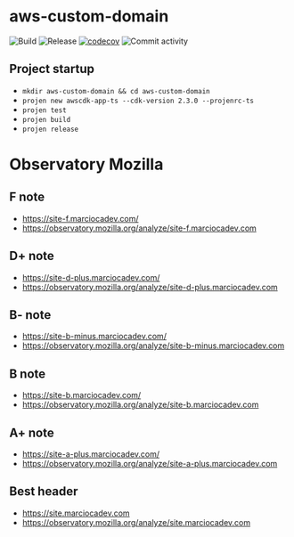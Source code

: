 # aws-custom-domain

![Build](https://github.com/marciocadev/aws-custom-domain/workflows/build/badge.svg)
![Release](https://github.com/marciocadev/aws-custom-domain/workflows/release/badge.svg)
[![codecov](https://codecov.io/gh/marciocadev/aws-custom-domain/branch/main/graph/badge.svg?token=U1R3MKJWJO)](https://codecov.io/gh/marciocadev/aws-custom-domain)
![Commit activity](https://img.shields.io/github/commit-activity/w/marciocadev/aws-custom-domain)

## Project startup
* `mkdir aws-custom-domain && cd aws-custom-domain`
* `projen new awscdk-app-ts --cdk-version 2.3.0 --projenrc-ts`
* `projen test`
* `projen build`
* `projen release`

# Observatory Mozilla
## F note
* https://site-f.marciocadev.com/
* https://observatory.mozilla.org/analyze/site-f.marciocadev.com
## D+ note
* https://site-d-plus.marciocadev.com/
* https://observatory.mozilla.org/analyze/site-d-plus.marciocadev.com
## B- note
* https://site-b-minus.marciocadev.com/
* https://observatory.mozilla.org/analyze/site-b-minus.marciocadev.com
## B note
* https://site-b.marciocadev.com/
* https://observatory.mozilla.org/analyze/site-b.marciocadev.com
## A+ note
* https://site-a-plus.marciocadev.com/
* https://observatory.mozilla.org/analyze/site-a-plus.marciocadev.com
## Best header
* https://site.marciocadev.com
* https://observatory.mozilla.org/analyze/site.marciocadev.com
